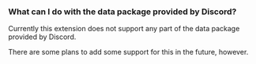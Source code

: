 ### What can I do with the data package provided by Discord?

Currently this extension does not support any part of the data package provided by Discord. 

There are some plans to add some support for this in the future, however.
